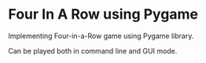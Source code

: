 # Four In A Row using Pygame

Implementing Four-in-a-Row game using Pygame library.

Can be played both in command line and GUI mode.
